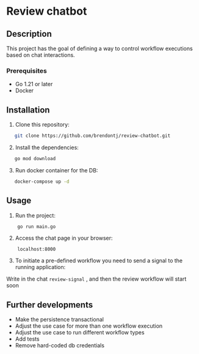 # Review chatbot

## Description

This project has the goal of defining a way to control workflow executions based on chat interactions.

### Prerequisites

- Go 1.21 or later
- Docker

## Installation

 1. Clone this repository:
 ```bash
    git clone https://github.com/brendontj/review-chatbot.git
 ```

 2. Install the dependencies:

 ```bash
    go mod download
 ```

 3. Run docker container for the DB:

 ```bash
    docker-compose up -d
 ```

## Usage

1. Run the project:

```bash
    go run main.go
```

2. Access the chat page in your browser:

```
    localhost:8000
```

3. To initiate a pre-defined workflow you need to send a signal to the running application:

Write in the chat `review-signal` , and then the review workflow will start soon


## Further developments 

- Make the persistence transactional
- Adjust the use case for more than one workflow execution
- Adjust the use case to run different workflow types
- Add tests
- Remove hard-coded db credentials 